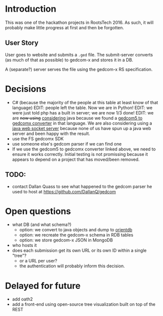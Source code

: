 # Introduction

This was one of the hackathon projects in RootsTech 2016.
As such, it will probably make little progress at first and then be forgotten.

## User Story

User goes to website and submits a `.ged` file.
The submit-server converts (as much of that as possible) to gedcom-x and stores it in a DB.

A (separate?) server serves the file using the gedcom-x RS specification.

# Decisions

-   C# (because the majority of the people at this table at least know of that language)
	EDIT: people left the table.  Now we are in Python!
	EDIT: we were just told php has a built in server; we are now 1/3 done!
	EDIT: we are <del>now using</del> <ins>considering</ins> java because we found a [gedcom5 to gedcomx converter](https://github.com/FamilySearch/gedcom5-conversion) in that language.  We are also considering using a [java web socket server](https://github.com/TooTallNate/Java-WebSocket) because none of us have spun up a java web server and been happy with the result. 
- use the FS gedcomx SDK
- use someone else's gedcom parser if we can find one
- If we use the gedcom5 to gedcomx converter linked above, we need to ensure it works correctly. Initial testing is not promissing because it appears to depend on a project that has moved/been removed.

## TODO:

- contact Dallan Quass to see what happened to the gedcom parser he used to host at https://github.com/DallanQ/gedcom 


# Open questions

- what DB (and what schema?)
	- option: we convert to java objects and dump to [orientdb](http://orientdb.com/docs/last/Object-Database.html)
	- option: we recreate the gedcom-x schema in RDB tables
	- option: we store gedcom-x JSON in MongoDB
- who hosts it
- does each submission get its own URL or its own ID within a single "tree"?
	- or a URL per user?
	- the authentication will probably inform this decision.

# Delayed for future

- add oath2
- add a front-end using open-source tree visualization built on top of the REST

